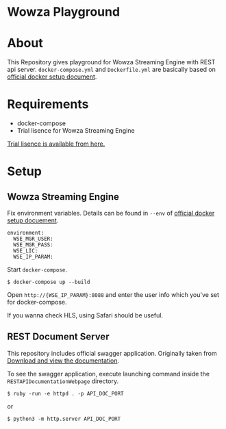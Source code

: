 Wowza Playground
================

# About

This Repository gives playground for Wowza Streaming Engine with REST api server.
`docker-compose.yml` and `Dockerfile.yml` are basically based on [official docker setup document](https://www.wowza.com/docs/how-to-set-up-wowza-streaming-engine-using-docker).


# Requirements

- docker-compose
- Trial lisence for Wowza Streaming Engine

[Trial lisence is available from here.](https://www.wowza.com/free-trial?GA_network=g&GA_device=c&GA_campaign=740566306&GA_adgroup=36892194377&GA_target=&GA_placement=&GA_creative=285829035979&GA_extension=&GA_keyword=wowza%20trial&GA_loc_physical_ms=1028851&GA_landingpage=https://www.wowza.com/free-trial&ga_keyword_match=e&ga_ad_position=1t2&gclid=Cj0KCQiAxs3gBRDGARIsAO4tqq3Ag-5jvT7wshzSV4e_ruRADkVyM2RYtSpPoV5-sn5hucCyf1wuxVgaAgarEALw_wcB)

# Setup

## Wowza Streaming Engine

Fix environment variables.
Details can be found in `--env` of [official docker setup docuement](https://www.wowza.com/docs/how-to-set-up-wowza-streaming-engine-using-docker).

```
environment:
  WSE_MGR_USER:
  WSE_MGR_PASS:
  WSE_LIC:
  WSE_IP_PARAM:
```

Start `docker-compose`.

`$ docker-compose up --build`

Open `http://{WSE_IP_PARAM}:8088` and enter the user info which you've set for docker-compose.

If you wanna check HLS, using Safari should be useful.

## REST Document Server

This repository includes official swagger application.
Originally taken from [Download and view the documentation](https://www.wowza.com/docs/how-to-access-documentation-for-wowza-streaming-engine-rest-api).

To see the swagger application, execute launching command inside the `RESTAPIDocumentationWebpage` directory.

`$ ruby -run -e httpd . -p API_DOC_PORT`

or

`$ python3 -m http.server API_DOC_PORT`
